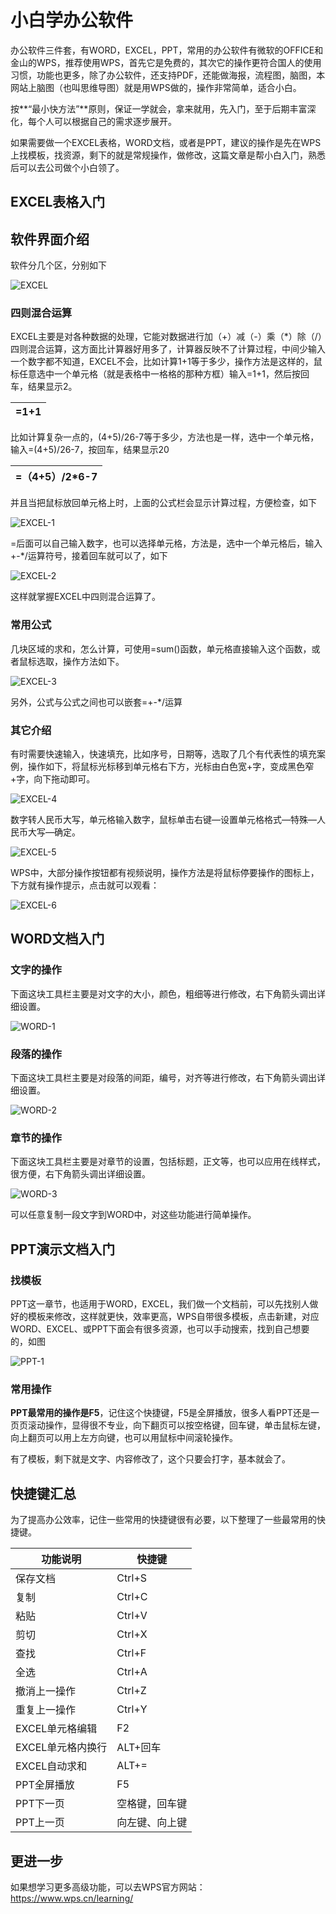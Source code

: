 # 小白学办公软件

办公软件三件套，有WORD，EXCEL，PPT，常用的办公软件有微软的OFFICE和金山的WPS，推荐使用WPS，首先它是免费的，其次它的操作更符合国人的使用习惯，功能也更多，除了办公软件，还支持PDF，还能做海报，流程图，脑图，本网站上脑图（也叫思维导图）就是用WPS做的，操作非常简单，适合小白。

按**“最小快方法”**原则，保证一学就会，拿来就用，先入门，至于后期丰富深化，每个人可以根据自己的需求逐步展开。

如果需要做一个EXCEL表格，WORD文档，或者是PPT，建议的操作是先在WPS上找模板，找资源，剩下的就是常规操作，做修改，这篇文章是帮小白入门，熟悉后可以去公司做个小白领了。

## EXCEL表格入门

## 软件界面介绍

软件分几个区，分别如下

![EXCEL](WPS/EXCEL.png)

### 四则混合运算

EXCEL主要是对各种数据的处理，它能对数据进行加（+）减（-）乘（*）除（/）四则混合运算，这方面比计算器好用多了，计算器反映不了计算过程，中间少输入一个数字都不知道，EXCEL不会，比如计算1+1等于多少，操作方法是这样的，鼠标任意选中一个单元格（就是表格中一格格的那种方框）输入=1+1，然后按回车，结果显示2。

| =1+1 |
| ---- |

比如计算复杂一点的，(4+5)/26-7等于多少，方法也是一样，选中一个单元格，输入=(4+5)/26-7，按回车，结果显示20

| =（4+5）/2*6-7 |
| -------------- |

并且当把鼠标放回单元格上时，上面的公式栏会显示计算过程，方便检查，如下

![EXCEL-1](WPS/EXCEL-1.png)

=后面可以自己输入数字，也可以选择单元格，方法是，选中一个单元格后，输入+-*/运算符号，接着回车就可以了，如下

![EXCEL-2](WPS/EXCEL-2.png)

这样就掌握EXCEL中四则混合运算了。

### 常用公式

几块区域的求和，怎么计算，可使用=sum()函数，单元格直接输入这个函数，或者鼠标选取，操作方法如下。

![EXCEL-3](WPS/EXCEL-3.gif)

另外，公式与公式之间也可以嵌套=+-*/运算

### 其它介绍

有时需要快速输入，快速填充，比如序号，日期等，选取了几个有代表性的填充案例，操作如下，将鼠标光标移到单元格右下方，光标由白色宽+字，变成黑色窄+字，向下拖动即可。

![EXCEL-4](WPS/EXCEL-4.gif)

数字转人民币大写，单元格输入数字，鼠标单击右键—设置单元格格式—特殊—人民币大写—确定。

![EXCEL-5](WPS/EXCEL-5.png)

WPS中，大部分操作按钮都有视频说明，操作方法是将鼠标停要操作的图标上，下方就有操作提示，点击就可以观看：

![EXCEL-6](WPS/EXCEL-6.png)

## WORD文档入门

### 文字的操作

下面这块工具栏主要是对文字的大小，颜色，粗细等进行修改，右下角箭头调出详细设置。

![WORD-1](WPS/WORD-1.png)

### 段落的操作

下面这块工具栏主要是对段落的间距，编号，对齐等进行修改，右下角箭头调出详细设置。

![WORD-2](WPS/WORD-2.png)

### 章节的操作

下面这块工具栏主要是对章节的设置，包括标题，正文等，也可以应用在线样式，很方便，右下角箭头调出详细设置。

![WORD-3](WPS/WORD-3.png)

可以任意复制一段文字到WORD中，对这些功能进行简单操作。

## PPT演示文档入门

### 找模板

PPT这一章节，也适用于WORD，EXCEL，我们做一个文档前，可以先找别人做好的模板来修改，这样就更快，效率更高，WPS自带很多模板，点击新建，对应WORD、EXCEL、或PPT下面会有很多资源，也可以手动搜索，找到自己想要的，如图

![PPT-1](WPS/PPT-1.png)

### 常用操作

**PPT最常用的操作是F5**，记住这个快捷键，F5是全屏播放，很多人看PPT还是一页页滚动操作，显得很不专业，向下翻页可以按空格键，回车键，单击鼠标左键，向上翻页可以用上左方向键，也可以用鼠标中间滚轮操作。

有了模板，剩下就是文字、内容修改了，这个只要会打字，基本就会了。

## 快捷键汇总

为了提高办公效率，记住一些常用的快捷键很有必要，以下整理了一些最常用的快捷键。

| 功能说明          | 快捷键         |
| ----------------- | -------------- |
| 保存文档          | Ctrl+S         |
| 复制              | Ctrl+C         |
| 粘贴              | Ctrl+V         |
| 剪切              | Ctrl+X         |
| 查找              | Ctrl+F         |
| 全选              | Ctrl+A         |
| 撤消上一操作      | Ctrl+Z         |
| 重复上一操作      | Ctrl+Y         |
| EXCEL单元格编辑   | F2             |
| EXCEL单元格内换行 | ALT+回车       |
| EXCEL自动求和     | ALT+=          |
| PPT全屏播放       | F5             |
| PPT下一页         | 空格键，回车键 |
| PPT上一页         | 向左键、向上键 |

## 更进一步

如果想学习更多高级功能，可以去WPS官方网站：https://www.wps.cn/learning/


